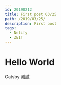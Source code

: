 ```yaml
---
id: 20190212
title: First post 03/25
path: /2019/03/25/
description: First post
tags:
  - Nelify
  - ZEIT
---
```


# Hello World

Gatsby 測試
